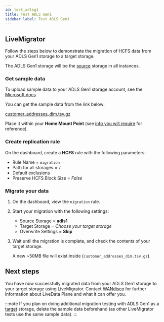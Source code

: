 ```yaml
---
id: test_adlsg1
title: Test ADLS Gen1
sidebar_label: Test ADLS Gen1
---
```


## LiveMigrator

Follow the steps below to demonstrate the migration of HCFS data from your ADLS Gen1 storage to a target storage.

The ADLS Gen1 storage will be the [source](../../glossary/s.md#source) storage in all instances.

### Get sample data

To upload sample data to your ADLS Gen1 storage account, see the [Microsoft docs](https://docs.microsoft.com/en-us/azure/data-lake-store/data-lake-store-get-started-portal#uploaddata).

You can get the sample data from the link below:

[customer_addresses_dim.tsv.gz](https://github.com/pivotalsoftware/pivotal-samples/raw/master/sample-data/customer_addresses_dim.tsv.gz)

Place it within your **Home Mount Point** (see [info you will require](../installation/adlsg1-adlsg2.md#info-you-will-require) for reference).

### Create replication rule

On the dashboard, create a **HCFS** rule with the following parameters:

* Rule Name = `migration`
* Path for all storages = `/`
* Default exclusions
* Preserve HCFS Block Size = *False*

### Migrate your data

1. On the dashboard, view the `migration` rule.

1. Start your migration with the following settings:

   * Source Storage = **adls1**
   * Target Storage = _Choose your target storage_
   * Overwrite Settings = **Skip**

1. Wait until the migration is complete, and check the contents of your target storage.

   A new ~50MB file will exist inside (`customer_addresses_dim.tsv.gz`).

## Next steps

You have now successfully migrated data from your ADLS Gen1 storage to your target storage using LiveMigrator. Contact [WANdisco](https://wandisco.com/contact) for further information about LiveData Plane and what it can offer you.

:::note
If you plan on doing additional migration testing with ADLS Gen1 as a [target](../../glossary/t.md#target) storage, delete the sample data beforehand (as other LiveMigrator tests use the same sample data).
:::
